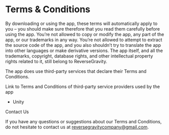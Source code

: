 # Terms & Conditions

By downloading or using the app, these terms will automatically apply to you – you should make sure therefore that you read them carefully before using the app. You’re not allowed to copy or modify the app, any part of the app, or our trademarks in any way. You’re not allowed to attempt to extract the source code of the app, and you also shouldn’t try to translate the app into other languages or make derivative versions. The app itself, and all the trademarks, copyright, database rights, and other intellectual property rights related to it, still belong to ReverseGravity.

The app does use third-party services that declare their Terms and Conditions.

Link to Terms and Conditions of third-party service providers used by the app

- Unity

Contact Us

If you have any questions or suggestions about our Terms and Conditions, do not hesitate to contact us at reversegravitycompany@gmail.com.
